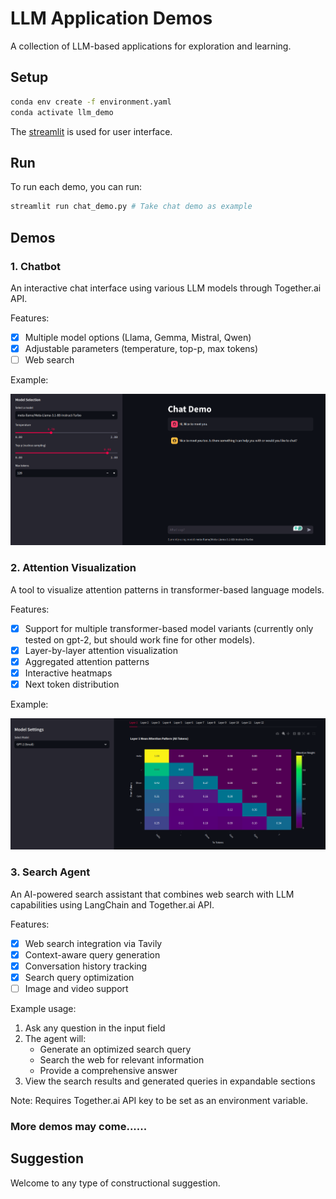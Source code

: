 # LLM Application Demos

A collection of LLM-based applications for exploration and learning.

## Setup

```bash
conda env create -f environment.yaml
conda activate llm_demo
```

The [streamlit](https://streamlit.io/) is used for user interface.

## Run

To run each demo, you can run:

```bash
streamlit run chat_demo.py # Take chat demo as example
```

## Demos

### 1. Chatbot

An interactive chat interface using various LLM models through Together.ai API.

Features:

- [x] Multiple model options (Llama, Gemma, Mistral, Qwen)
- [x] Adjustable parameters (temperature, top-p, max tokens)
- [ ] Web search

Example:

![chat-demo-showcase](imgs/chat_demo_example.png)

### 2. Attention Visualization

A tool to visualize attention patterns in transformer-based language models.

Features:

- [x] Support for multiple transformer-based model variants (currently only tested on gpt-2, but should work fine for other models).
- [x] Layer-by-layer attention visualization
- [x] Aggregated attention patterns
- [x] Interactive heatmaps
- [X] Next token distribution

Example:

![layer-attention-showcase](imgs/layer_attention_visualization_exmaple.png)

### 3. Search Agent

An AI-powered search assistant that combines web search with LLM capabilities using LangChain and Together.ai API.

Features:

- [x] Web search integration via Tavily
- [x] Context-aware query generation
- [x] Conversation history tracking
- [x] Search query optimization
- [ ] Image and video support

Example usage:

1. Ask any question in the input field
2. The agent will:
   - Generate an optimized search query
   - Search the web for relevant information
   - Provide a comprehensive answer
3. View the search results and generated queries in expandable sections

Note: Requires Together.ai API key to be set as an environment variable.

### More demos may come......

## Suggestion

Welcome to any type of constructional suggestion.
